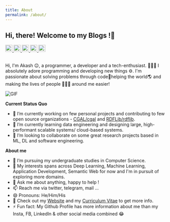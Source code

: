 ```yaml
---
title: About
permalink: /about/
---
```


## Hi, there! Welcome to my Blogs !👋

<a href="https://www.akashsharma.live/" target="_blank">
  <img alt="'Website" width="22px" src="https://image.flaticon.com/icons/svg/2301/2301129.svg" />
</a>
<a href="https://twitter.com/AkashTheGreat_1" target="_blank">
  <img alt="Twitter" width="22px" src="https://cdn.jsdelivr.net/npm/simple-icons@v3/icons/twitter.svg">
</a>
<a href="https://www.linkedin.com/in/akash-sharma-246b67165" target="_blank">
  <img alt="LinkedIn" width="22px" src="https://cdn.jsdelivr.net/npm/simple-icons@3.1.0/icons/linkedin.svg" />
</a>
<a href="https://t.me/AkashTheGreat" target="_blank">
  <img alt="Telegram" width="22px" src="https://cdn.jsdelivr.net/npm/simple-icons@v3/icons/telegram.svg" />
</a>
<a href="mailto:akashthegreatlegend@gmail.com" target="_blank">
  <img alt="'Gmail" width="22px" src="https://cdn.jsdelivr.net/npm/simple-icons@3.1.0/icons/gmail.svg" />
</a>


<br />
<br />

Hi, I'm Akash 😉, a programmer, a developer and a tech-enthusiast. 👨🏻‍💻 I absolutely adore programming and developing new things ⚙. I'm passionate about solving problems through code🚀helping the world🌎 and making the lives of people 👨‍👨‍👧 around me easier!

<img align="center" alt="GIF" src="https://media.giphy.com/media/iIqmM5tTjmpOB9mpbn/giphy.gif" />

**Current Status Quo**

- 🔭 I’m currently working on few personal projects and contributing to few open source organizations - [CGAL/cgal](https://github.com/CGAL/cgal) and [RDFLib/rdflib](https://github.com/RDFLib/rdflib).
- 🌱 I’m currently learning data engineering and designing large, high-performant scalable systems/ cloud-based systems.
- 👯 I’m looking to collaborate on some great research projects based in ML, DL and software engineering.

**About me**
- 💼 I’m pursuing my undergraduate studies in Computer Science.
- 🤔 My interests spans across Deep Learning, Machine Learning, Application Development, Semantic Web for now and I'm in pursuit of exploring more domains.
- 💬 Ask me about anything, happy to help !
- 📫 Reach me via twitter, telegram, mail ...
- 😄 Pronouns: He/Him/His
- 👀 Check out my [Website](https://www.akashsharma.live/) and my [Curriculum Vitae](https://www.akashsharma.live/resume/Akash_Sharma_One_Page_CV.pdf) to get more info.
- ⚡ Fun fact: My Github Profile has more information about me than my Insta, FB, LinkedIn & other social media combined 😂
